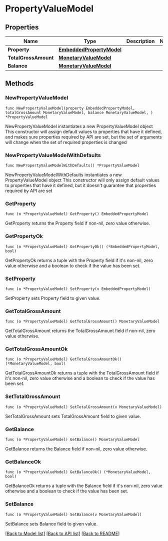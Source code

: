# PropertyValueModel

## Properties

Name | Type | Description | Notes
------------ | ------------- | ------------- | -------------
**Property** | [**EmbeddedPropertyModel**](EmbeddedPropertyModel.md) |  | 
**TotalGrossAmount** | [**MonetaryValueModel**](MonetaryValueModel.md) |  | 
**Balance** | [**MonetaryValueModel**](MonetaryValueModel.md) |  | 

## Methods

### NewPropertyValueModel

`func NewPropertyValueModel(property EmbeddedPropertyModel, totalGrossAmount MonetaryValueModel, balance MonetaryValueModel, ) *PropertyValueModel`

NewPropertyValueModel instantiates a new PropertyValueModel object
This constructor will assign default values to properties that have it defined,
and makes sure properties required by API are set, but the set of arguments
will change when the set of required properties is changed

### NewPropertyValueModelWithDefaults

`func NewPropertyValueModelWithDefaults() *PropertyValueModel`

NewPropertyValueModelWithDefaults instantiates a new PropertyValueModel object
This constructor will only assign default values to properties that have it defined,
but it doesn't guarantee that properties required by API are set

### GetProperty

`func (o *PropertyValueModel) GetProperty() EmbeddedPropertyModel`

GetProperty returns the Property field if non-nil, zero value otherwise.

### GetPropertyOk

`func (o *PropertyValueModel) GetPropertyOk() (*EmbeddedPropertyModel, bool)`

GetPropertyOk returns a tuple with the Property field if it's non-nil, zero value otherwise
and a boolean to check if the value has been set.

### SetProperty

`func (o *PropertyValueModel) SetProperty(v EmbeddedPropertyModel)`

SetProperty sets Property field to given value.


### GetTotalGrossAmount

`func (o *PropertyValueModel) GetTotalGrossAmount() MonetaryValueModel`

GetTotalGrossAmount returns the TotalGrossAmount field if non-nil, zero value otherwise.

### GetTotalGrossAmountOk

`func (o *PropertyValueModel) GetTotalGrossAmountOk() (*MonetaryValueModel, bool)`

GetTotalGrossAmountOk returns a tuple with the TotalGrossAmount field if it's non-nil, zero value otherwise
and a boolean to check if the value has been set.

### SetTotalGrossAmount

`func (o *PropertyValueModel) SetTotalGrossAmount(v MonetaryValueModel)`

SetTotalGrossAmount sets TotalGrossAmount field to given value.


### GetBalance

`func (o *PropertyValueModel) GetBalance() MonetaryValueModel`

GetBalance returns the Balance field if non-nil, zero value otherwise.

### GetBalanceOk

`func (o *PropertyValueModel) GetBalanceOk() (*MonetaryValueModel, bool)`

GetBalanceOk returns a tuple with the Balance field if it's non-nil, zero value otherwise
and a boolean to check if the value has been set.

### SetBalance

`func (o *PropertyValueModel) SetBalance(v MonetaryValueModel)`

SetBalance sets Balance field to given value.



[[Back to Model list]](../README.md#documentation-for-models) [[Back to API list]](../README.md#documentation-for-api-endpoints) [[Back to README]](../README.md)


